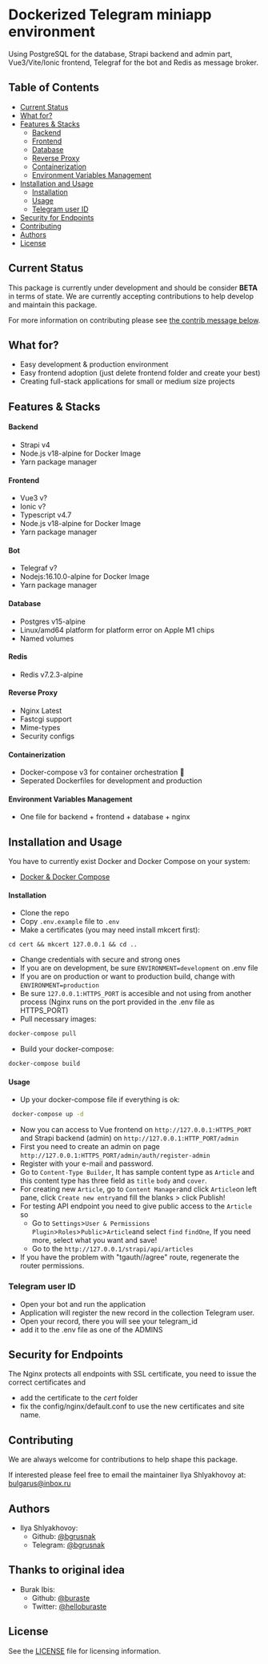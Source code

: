 # Dockerized Telegram miniapp environment

Using PostgreSQL for the database, Strapi backend and admin part, Vue3/Vite/Ionic frontend, Telegraf for the bot and Redis as message broker.

## Table of Contents <!-- omit in toc -->

- [Current Status](#current-status)
- [What for?](#what-for)
- [Features & Stacks](#features--stacks)
    - [Backend](#backend)
    - [Frontend](#frontend)
    - [Database](#database)
    - [Reverse Proxy](#reverse-proxy)
    - [Containerization](#containerization)
    - [Environment Variables Management](#environment-variables-management)
- [Installation and Usage](#installation-and-usage)
    - [Installation](#installation)
    - [Usage](#usage)
    - [Telegram user ID](#telegram-user-id)
- [Security for Endpoints](#security-for-endpoints)
- [Contributing](#contributing)
- [Authors](#authors)
- [License](#license)

## Current Status

This package is currently under development and should be consider **BETA** in terms of state. We are currently accepting contributions to help develop and maintain this package.

For more information on contributing please see [the contrib message below](#contributing).

##  What for?

- Easy development & production environment
- Easy frontend adoption (just delete frontend folder and create your best)
- Creating full-stack applications for small or medium size projects

## Features & Stacks

#### Backend
- Strapi v4
- Node.js v18-alpine for Docker Image
- Yarn package manager
#### Frontend
- Vue3 v?
- Ionic v?
- Typescript v4.7
- Node.js v18-alpine for Docker Image
- Yarn package manager
#### Bot
- Telegraf v? 
- Nodejs:16.10.0-alpine for Docker Image
- Yarn package manager
#### Database
- Postgres v15-alpine
- Linux/amd64 platform for platform error on Apple M1 chips
- Named volumes
#### Redis
- Redis v7.2.3-alpine
#### Reverse Proxy
- Nginx Latest
- Fastcgi support
- Mime-types
- Security configs
#### Containerization
- Docker-compose v3 for container orchestration 🐳
- Seperated Dockerfiles for development and production
#### Environment Variables Management
- One file for backend + frontend + database + nginx


## Installation and Usage
You have to currently exist Docker and Docker Compose on your system:
- [Docker & Docker Compose](https://docs.docker.com/get-docker/)

#### Installation
- Clone the repo
- Copy `.env.example` file to `.env`
- Make a certificates (you may need install mkcert first): 
```
cd cert && mkcert 127.0.0.1 && cd ..
```
- Change credentials with secure and strong ones
- If you are on development, be sure `ENVIRONMENT=development` on .env file
- If you are on production or want to production build, change with `ENVIRONMENT=production`
- Be sure `127.0.0.1:HTTPS_PORT` is accesible and not using from another process (Nginx runs on the port provided in the .env file as HTTPS_PORT)
- Pull necessary images:
```bash
docker-compose pull
```
- Build your docker-compose:
```bash
docker-compose build 
```
#### Usage
- Up your docker-compose file if everything is ok:
```bash
 docker-compose up -d
```
- Now you can access to Vue frontend on `http://127.0.0.1:HTTPS_PORT` and Strapi backend (admin) on `http://127.0.0.1:HTTP_PORT/admin`
- First you need to create an admin on page `http://127.0.0.1:HTTPS_PORT/admin/auth/register-admin`
- Register with your e-mail and password.
- Go to `Content-Type Builder`, It has sample content type as `Article` and this content type has three field as `title` `body` and `cover`.
- For creating new `Article`, go to `Content Manager`and click `Article`on left pane, click `Create new entry`and fill the blanks > click Publish!
- For testing API endpoint you need to give public access to the `Article` so
	- Go to `Settings`>`User & Permissions Plugin`>`Roles`>`Public`>`Article`and select `find` `findOne`, If you need more, select what you want and save!
	- Go to the `http://127.0.0.1/strapi/api/articles`
- If you have the problem with "tgauth//agree" route, regenerate the router permissions.
### Telegram user ID
- Open your bot and run the application
- Application will register the new record in the collection Telegram user.
- Open your record, there you will see your telegram_id
- add it to the .env file as one of the ADMINS

## Security for Endpoints
The Nginx protects all endpoints with SSL certificate, you need to issue the correct certificates and 
* add the certificate to the *cert* folder
* fix the config/nginx/default.conf to use the new certificates and site name.

## Contributing

We are always welcome for contributions to help shape this package.

If interested please feel free to email the maintainer Ilya Shlyakhovoy at: bulgarus@inbox.ru

## Authors

- Ilya Shlyakhovoy:
	- Github: [@bgrusnak](https://github.com/bgrusnak)
    - Telegram: [@bgrusnak](https://t.me/bgrusnak)

## Thanks to original idea
- Burak Ibis:
	- Github: [@buraste](https://github.com/buraste)
	- Twitter: [@helloburaste](https://twitter.com/helloburaste)

## License

See the [LICENSE](./LICENSE.md) file for licensing information.
